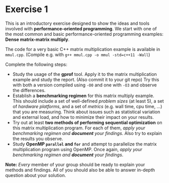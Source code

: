 # Exercise 1

This is an introductory exercise designed to show the ideas and tools involved with **performance-oriented programming**.
We start with one of the most common and basic performance-oriented programming examples:
**Dense matrix-matrix multiply**.

The code for a very basic C++ matrix multiplication example is available in `mmul.cpp`. 
(Compile e.g. with `g++ mmul.cpp -o mmul -std=c++11 -Wall`)

Complete the following steps:

 - Study the usage of the **gprof** tool. Apply it to the matrix multiplication example and study the report. (Also commit it to your git repo)
   Try this with both a version compiled using `-O0` and one with `-O3` and observe the differences.
 - Establish a **benchmarking regimen** for this matrix multiply example. This should include a set of well-defined *problem sizes* (at least 5), a set of *hardware platforms*, and a set of *metrics* (e.g. wall time, cpu time, ...) that you are measuring. Think about issues such as statistical variation and external load, and how to minimize their impact on your results.
 - Try out at least **two methods of performing sequential optimization** on this matrix multiplication program. For each of them, *apply your benchmarking regimen and **document** your findings*. Also try to explain the results you observe.
 - Study **OpenMP `parallel` and `for`** and attempt to parallelize the matrix multiplication program using OpenMP. Once again, *apply your benchmarking regimen and **document** your findings*.

**Note:**
*Every* member of your group should be ready to explain your methods and findings. All of you should also be able to answer in-depth question about your solution.



